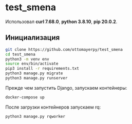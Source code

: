 # test_smena

Использовал **curl 7.68.0**, **python 3.8.10**, **pip 20.0.2**.

## Инициализация

```bash
git clone https://github.com/ottomayerpy/test_smena
cd test_smena
python3 -m venv env
source env/bin/activate
pip3 install -r requirements.txt
python3 manage.py migrate
python3 manage.py runserver
```
Прежде чем запустить Django, запускаем контейнеры:
```bash
docker-compose up
```
После загрузки контейнеров запускаем rq:
```bash
python3 manage.py rqworker
```
